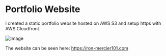 # Portfolio Website
I created a static portfolio website hosted on AWS S3 and setup https with AWS Cloudfront.

![Image](https://github.com/user-attachments/assets/57d6ec36-9459-4b19-ada6-85909d1a043e)

The website can be seen here: https://ron-mercier101.com
